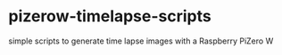 # pizerow-timelapse-scripts
 simple scripts to generate time lapse images with a Raspberry PiZero W

